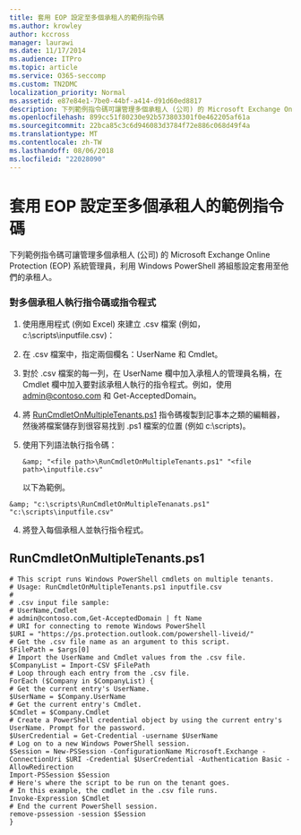 ```yaml
---
title: 套用 EOP 設定至多個承租人的範例指令碼
ms.author: krowley
author: kccross
manager: laurawi
ms.date: 11/17/2014
ms.audience: ITPro
ms.topic: article
ms.service: O365-seccomp
ms.custom: TN2DMC
localization_priority: Normal
ms.assetid: e87e84e1-7be0-44bf-a414-d91d60ed8817
description: 下列範例指令碼可讓管理多個承租人 (公司) 的 Microsoft Exchange Online Protection (EOP) 系統管理員，利用 Windows PowerShell 將組態設定套用至他們的承租人。
ms.openlocfilehash: 899cc51f80230e92b573803301f0e462205af61a
ms.sourcegitcommit: 22bca85c3c6d946083d3784f72e886c068d49f4a
ms.translationtype: MT
ms.contentlocale: zh-TW
ms.lasthandoff: 08/06/2018
ms.locfileid: "22028090"
---
```

# <a name="sample-script-for-applying-eop-settings-to-multiple-tenants"></a>套用 EOP 設定至多個承租人的範例指令碼

下列範例指令碼可讓管理多個承租人 (公司) 的 Microsoft Exchange Online Protection (EOP) 系統管理員，利用 Windows PowerShell 將組態設定套用至他們的承租人。
  
### <a name="to-run-a-script-or-cmdlet-on-multiple-tenants"></a>對多個承租人執行指令碼或指令程式

1. 使用應用程式 (例如 Excel) 來建立 .csv 檔案 (例如，c:\scripts\inputfile.csv)：
    
1. 在 .csv 檔案中，指定兩個欄名：UserName 和 Cmdlet。
    
2. 對於 .csv 檔案的每一列，在 UserName 欄中加入承租人的管理員名稱，在 Cmdlet 欄中加入要對該承租人執行的指令程式。例如，使用 admin@contoso.com 和 Get-AcceptedDomain。
    
2. 將 [RunCmdletOnMultipleTenants.ps1](sample-script-for-applying-eop-settings-to-multiple-tenants.md#RunCmdletOnMultipleTenants.ps1) 指令碼複製到記事本之類的編輯器，然後將檔案儲存到很容易找到 .ps1 檔案的位置 (例如 c:\scripts)。 
    
3. 使用下列語法執行指令碼：
    
     `&amp; "<file path>\RunCmdletOnMultipleTenants.ps1" "<file path>\inputfile.csv"`
    
    以下為範例。 
    
  ```
  &amp; "c:\scripts\RunCmdletOnMultipleTenanats.ps1" "c:\scripts\inputfile.csv"
  ```

4. 將登入每個承租人並執行指令程式。
    
## <a name="runcmdletonmultipletenantsps1"></a>RunCmdletOnMultipleTenants.ps1
<a name="RunCmdletOnMultipleTenants.ps1"> </a>

```
# This script runs Windows PowerShell cmdlets on multiple tenants.
# Usage: RunCmdletOnMultipleTenants.ps1 inputfile.csv
#  
# .csv input file sample: 
# UserName,Cmdlet
# admin@contoso.com,Get-AcceptedDomain | ft Name
# URI for connecting to remote Windows PowerShell
$URI = "https://ps.protection.outlook.com/powershell-liveid/"
# Get the .csv file name as an argument to this script.
$FilePath = $args[0]
# Import the UserName and Cmdlet values from the .csv file.
$CompanyList = Import-CSV $FilePath
# Loop through each entry from the .csv file.
ForEach ($Company in $CompanyList) {
# Get the current entry's UserName.
$UserName = $Company.UserName
# Get the current entry's Cmdlet.
$Cmdlet = $Company.Cmdlet
# Create a PowerShell credential object by using the current entry's UserName. Prompt for the password.
$UserCredential = Get-Credential -username $UserName
# Log on to a new Windows PowerShell session.
$Session = New-PSSession -ConfigurationName Microsoft.Exchange -ConnectionUri $URI -Credential $UserCredential -Authentication Basic -AllowRedirection
Import-PSSession $Session
# Here's where the script to be run on the tenant goes.
# In this example, the cmdlet in the .csv file runs.
Invoke-Expression $Cmdlet
# End the current PowerShell session.
remove-pssession -session $Session
}

```


